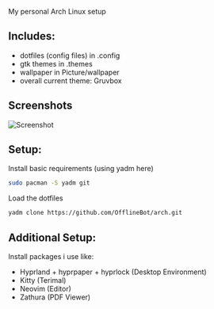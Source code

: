 
My personal Arch Linux setup

## Includes:
- dotfiles (config files) in .config
- gtk themes in .themes
- wallpaper in Picture/wallpaper
- overall current theme: Gruvbox

## Screenshots

![Screenshot](./Pictures/screenshots/)

## Setup:

Install basic requirements (using yadm here)

```sh
sudo pacman -S yadm git
```

Load the dotfiles

```sh
yadm clone https://github.com/OfflineBot/arch.git
```

## Additional Setup:

Install packages i use like: 
- Hyprland + hyprpaper + hyprlock (Desktop Environment)
- Kitty (Terimal)
- Neovim (Editor)
- Zathura (PDF Viewer)



